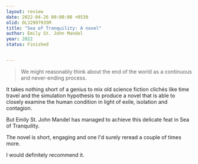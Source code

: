 ```yaml
---
layout: review
date: 2022-04-26 00:00:00 +0530
olid: OL32997935M
title: "Sea of Tranquility: A novel"
author: Emily St. John Mandel
year: 2022
status: Finished


---
```


> We might reasonably think about the end of the world as a continuous and never-ending process.

It takes nothing short of a genius to mix old science fiction clichés like time travel and the simulation hypothesis to produce a novel that is able to closely examine the human condition in light of exile, isolation and contagion.

But Emily St. John Mandel has managed to achieve this delicate feat in Sea of Tranquility.

The novel is short, engaging and one I'd surely reread a couple of times more.

I would definitely recommend it.
